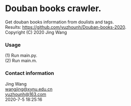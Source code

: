 # Douban books crawler. 
Get douban books information from doulists and tags.  
Results: https://github.com/yuzhounh/Douban-books-2020.   
Copyright (C) 2020 Jing Wang  

### Usage
(1) Run main.py.  
(2) Run main.m.   
 
### Contact information
Jing Wang  
wangjing@xynu.edu.cn  
yuzhounh@163.com  
2020-7-5 18:25:16
